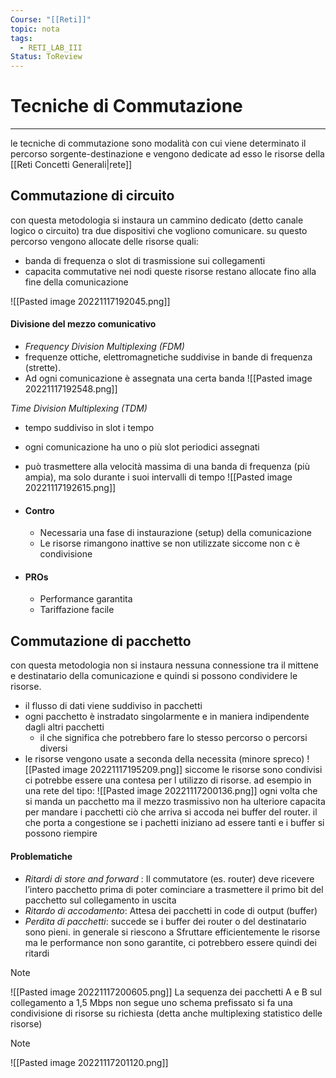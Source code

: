 ```yaml
---
Course: "[[Reti]]"
topic: nota
tags:
  - RETI_LAB_III
Status: ToReview
---
```


# Tecniche di Commutazione
---
le tecniche di commutazione sono modalità con cui viene determinato il percorso sorgente-destinazione e vengono dedicate ad esso le risorse della [[Reti Concetti Generali|rete]]

## Commutazione di circuito
con questa metodologia si instaura un cammino dedicato (detto canale logico o circuito) tra due dispositivi che vogliono comunicare. su questo percorso vengono allocate delle risorse quali: 
- banda di frequenza o slot di trasmissione sui collegamenti
- capacita commutative nei nodi
queste risorse restano allocate fino alla fine della comunicazione

![[Pasted image 20221117192045.png]]



#### Divisione del mezzo comunicativo
- _Frequency Division Multiplexing (FDM)_
- frequenze ottiche, elettromagnetiche suddivise in bande di frequenza (strette). 
- Ad ogni comunicazione è assegnata una certa banda
![[Pasted image 20221117192548.png]]

_Time Division Multiplexing (TDM)_ 
- tempo suddiviso in slot i tempo 
- ogni comunicazione ha uno o più slot periodici assegnati 
- può trasmettere alla velocità massima di una banda di frequenza (più ampia), ma solo durante i suoi intervalli di tempo
![[Pasted image 20221117192615.png]]


- #### Contro
	- Necessaria una fase di instaurazione (setup) della comunicazione 
	- Le risorse rimangono inattive se non utilizzate siccome non c è condivisione
- #### PROs
	- Performance garantita
	- Tariffazione facile


## Commutazione di pacchetto 
con questa metodologia non si instaura nessuna connessione tra il mittene e destinatario della comunicazione e quindi si possono condividere le risorse.
 - il flusso di dati viene suddiviso in pacchetti 
 - ogni pacchetto è instradato singolarmente e in maniera indipendente dagli altri pacchetti
	 - il che significa che potrebbero fare lo stesso percorso o  percorsi diversi
 - le risorse vengono usate a seconda della necessita (minore spreco)
![[Pasted image 20221117195209.png]]
siccome le risorse sono condivisi ci potrebbe essere una contesa per l utilizzo di risorse. ad esempio in una rete del tipo:
![[Pasted image 20221117200136.png]]
ogni volta che si manda un pacchetto ma il mezzo trasmissivo non ha ulteriore capacita per mandare i pacchetti ciò che arriva si accoda nei buffer del router.  il che porta a congestione se i pachetti iniziano ad essere tanti e i buffer si possono riempire 

#### Problematiche
- _Ritardi di store and forward_ : Il commutatore (es. router) deve ricevere l’intero pacchetto prima di poter cominciare a trasmettere il primo bit del pacchetto sul collegamento in uscita
- _Ritardo di accodamento_: Attesa dei pacchetti in code di output (buffer)
- _Perdita di pacchetti_: succede se i buffer dei router o del destinatario sono pieni.
in generale si riescono a Sfruttare efficientemente le risorse ma le performance non sono garantite, ci potrebbero essere quindi dei ritardi

> [!note]
> ![[Pasted image 20221117200605.png]]
>La sequenza dei pacchetti A e B sul collegamento a 1,5 Mbps non segue uno schema prefissato si fa una  condivisione di risorse su richiesta (detta anche multiplexing statistico delle risorse)


>[!note]
>![[Pasted image 20221117201120.png]]

